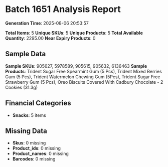 # Batch 1651 Analysis Report

**Generation Time**: 2025-08-06 20:53:57

**Total Items**: 5
**Unique SKUs**: 5
**Unique Products**: 5
**Total Available Quantity**: 2295.00
**Near Expiry Products**: 0

## Sample Data
**Sample SKUs**: 905627, 5978589, 905615, 905632, 6136463
**Sample Products**: Trident Sugar Free Spearmint Gum (5 Pcs), Trident Mixed Berries Gum (5 Pcs), Trident Watermelon Chewing Gum (5Pcs), Trident Sugar Free Strawberry Gum (5 Pcs), Oreo Biscuits Covered With Cadbury Chocolate - 2 Cookies (31.3g)

## Financial Categories
- **Snacks**: 5 items

## Missing Data
- **Skus**: 0 missing
- **Product_ids**: 0 missing
- **Product_names**: 0 missing
- **Barcodes**: 0 missing
